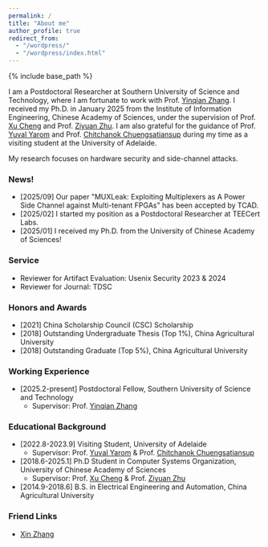 ```yaml
---
permalink: /
title: "About me"
author_profile: true
redirect_from: 
  - "/wordpress/"
  - "/wordpress/index.html"
---
```


{% include base_path %}

I am a Postdoctoral Researcher at Southern University of Science and Technology, where I am fortunate to work with Prof. [Yinqian Zhang](https://yinqian.org). I received my Ph.D. in January 2025 from the Institute of Information Engineering, Chinese Academy of Sciences, under the supervision of Prof. [Xu Cheng](https://cs.pku.edu.cn/info/1088/1649.htm) and Prof. [Ziyuan Zhu](https://people.ucas.ac.cn/~zhuziyuan). I am also grateful for the guidance of Prof. [Yuval Yarom](https://yuval.yarom.org) and Prof. [Chitchanok Chuengsatiansup](https://chitchanok.org) during my time as a visiting student at the University of Adelaide.

My research focuses on hardware security and side-channel attacks.

### News!
- [2025/09] Our paper "MUXLeak: Exploiting Multiplexers as A Power Side Channel against Multi-tenant FPGAs" has been accepted by TCAD.
- [2025/02] I started my position as a Postdoctoral Researcher at TEECert Labs.
- [2025/01] I received my Ph.D. from the University of Chinese Academy of Sciences!


### Service
* Reviewer for Artifact Evaluation: Usenix Security 2023 & 2024
* Reviewer for Journal: TDSC
  
### Honors and Awards
* [2021] China Scholarship Council (CSC) Scholarship
* [2018] Outstanding Undergraduate Thesis (Top 1%), China Agricultural University
* [2018] Outstanding Graduate (Top 5%), China Agricultural University
  
<!--* [2019] National Scholarship, China.-->
<!-- (for contributions to project "Development and Application of Secure Middleware Platform for Cloud Operating System"). -->
<!--
* [2020] Third Prize in 13th National College Student Information Security Contest (CTF Track, top 5%).-->

### Working Experience
* [2025.2-present] Postdoctoral Fellow, Southern University of Science and Technology
  * Supervisor: Prof. [Yinqian Zhang](https://yinqian.org) 

### Educational Background
* [2022.8-2023.9] Visiting Student, University of Adelaide
  * Supervisor: Prof. [Yuval Yarom](https://yuval.yarom.org) & Prof. [Chitchanok Chuengsatiansup](https://chitchanok.org)
* [2018.6-2025.1] Ph.D Student in Computer Systems Organization, University of Chinese Academy of Sciences
  * Supervisor: Prof. [Xu Cheng](https://cs.pku.edu.cn/info/1088/1649.htm) & Prof. [Ziyuan Zhu](https://people.ucas.ac.cn/~zhuziyuan)
* [2014.9-2018.6] B.S. in Electrical Engineering and Automation, China Agricultural University


### Friend Links
* [Xin Zhang](https://zhangxin00.github.io)





